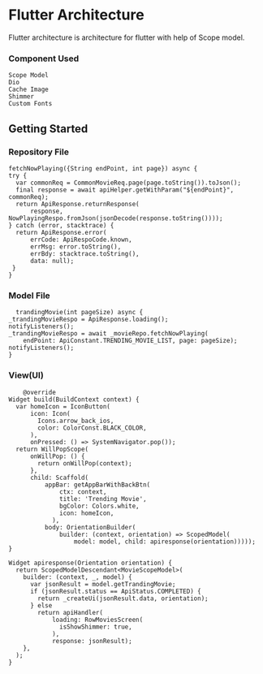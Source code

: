 # Flutter Architecture

Flutter architecture is architecture for flutter with help of Scope model.

### Component Used
    Scope Model
    Dio
    Cache Image
    Shimmer
    Custom Fonts

## Getting Started

### Repository File

    fetchNowPlaying({String endPoint, int page}) async {
    try {
      var commonReq = CommonMovieReq.page(page.toString()).toJson();
      final response = await apiHelper.getWithParam("${endPoint}", commonReq);
      return ApiResponse.returnResponse(
          response, NowPlayingRespo.fromJson(jsonDecode(response.toString())));
    } catch (error, stacktrace) {
      return ApiResponse.error(
          errCode: ApiRespoCode.known,
          errMsg: error.toString(),
          errBdy: stacktrace.toString(),
          data: null);
     }
    }
    
### Model File

      trandingMovie(int pageSize) async {
    _trandingMovieRespo = ApiResponse.loading();
    notifyListeners();
    _trandingMovieRespo = await _movieRepo.fetchNowPlaying(
        endPoint: ApiConstant.TRENDING_MOVIE_LIST, page: pageSize);
    notifyListeners();
    }
   
### View(UI)
        @override
    Widget build(BuildContext context) {
      var homeIcon = IconButton(
          icon: Icon(
            Icons.arrow_back_ios,
            color: ColorConst.BLACK_COLOR,
          ),
          onPressed: () => SystemNavigator.pop());
      return WillPopScope(
          onWillPop: () {
            return onWillPop(context);
          },
          child: Scaffold(
              appBar: getAppBarWithBackBtn(
                  ctx: context,
                  title: 'Trending Movie',
                  bgColor: Colors.white,
                  icon: homeIcon,
                ),
              body: OrientationBuilder(
                  builder: (context, orientation) => ScopedModel(
                      model: model, child: apiresponse(orientation)))));
    }

    Widget apiresponse(Orientation orientation) {
      return ScopedModelDescendant<MovieScopeModel>(
        builder: (context, _, model) {
          var jsonResult = model.getTrandingMovie;
          if (jsonResult.status == ApiStatus.COMPLETED) {
            return _createUi(jsonResult.data, orientation);
          } else
            return apiHandler(
                loading: RowMoviesScreen(
                  isShowShimmer: true,
                ),
                response: jsonResult);
        },
      );
    }


        



